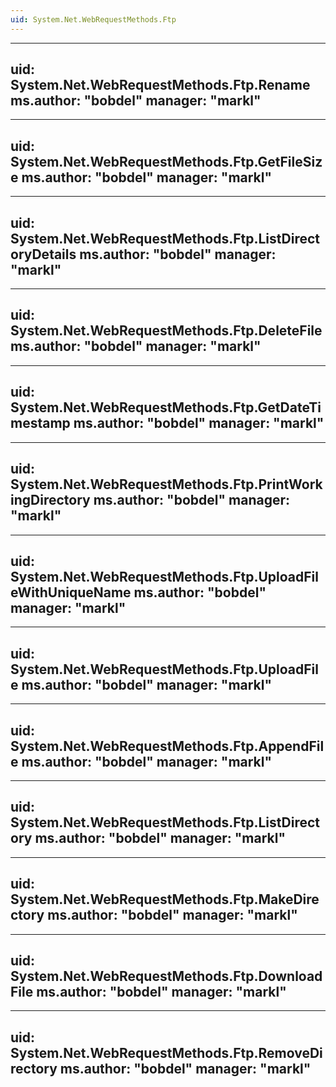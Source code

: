 ```yaml
---
uid: System.Net.WebRequestMethods.Ftp
---
```


---
uid: System.Net.WebRequestMethods.Ftp.Rename
ms.author: "bobdel"
manager: "markl"
---

---
uid: System.Net.WebRequestMethods.Ftp.GetFileSize
ms.author: "bobdel"
manager: "markl"
---

---
uid: System.Net.WebRequestMethods.Ftp.ListDirectoryDetails
ms.author: "bobdel"
manager: "markl"
---

---
uid: System.Net.WebRequestMethods.Ftp.DeleteFile
ms.author: "bobdel"
manager: "markl"
---

---
uid: System.Net.WebRequestMethods.Ftp.GetDateTimestamp
ms.author: "bobdel"
manager: "markl"
---

---
uid: System.Net.WebRequestMethods.Ftp.PrintWorkingDirectory
ms.author: "bobdel"
manager: "markl"
---

---
uid: System.Net.WebRequestMethods.Ftp.UploadFileWithUniqueName
ms.author: "bobdel"
manager: "markl"
---

---
uid: System.Net.WebRequestMethods.Ftp.UploadFile
ms.author: "bobdel"
manager: "markl"
---

---
uid: System.Net.WebRequestMethods.Ftp.AppendFile
ms.author: "bobdel"
manager: "markl"
---

---
uid: System.Net.WebRequestMethods.Ftp.ListDirectory
ms.author: "bobdel"
manager: "markl"
---

---
uid: System.Net.WebRequestMethods.Ftp.MakeDirectory
ms.author: "bobdel"
manager: "markl"
---

---
uid: System.Net.WebRequestMethods.Ftp.DownloadFile
ms.author: "bobdel"
manager: "markl"
---

---
uid: System.Net.WebRequestMethods.Ftp.RemoveDirectory
ms.author: "bobdel"
manager: "markl"
---
